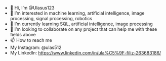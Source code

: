 - 👋 Hi, I’m @Ulasus123
- 👀 I’m interested in machine learning, artificial intelligence, image processing, signal processing, robotics
- 🌱 I’m currently learning SQL, artificial intelligence, image processing
- 💞️ I’m looking to collaborate on any project that can help me with these fields above
- 📫 How to reach me
- My Instagram: @ulas512
- My LinkedIn: https://www.linkedin.com/in/ula%C5%9F-filiz-263683186/

<!---
Ulasus123/Ulasus123 is a ✨ special ✨ repository because its `README.md` (this file) appears on your GitHub profile.
You can click the Preview link to take a look at your changes.
--->
